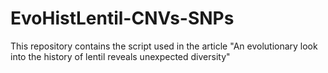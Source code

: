 # EvoHistLentil-CNVs-SNPs
This repository contains the script used in the article "An evolutionary look into the history of lentil reveals unexpected diversity"

